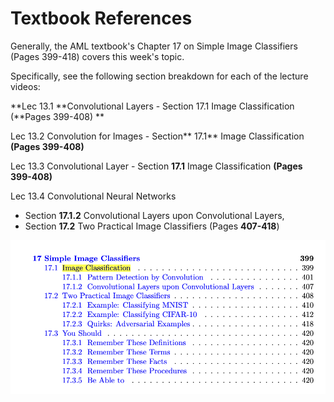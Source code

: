 # Textbook References

Generally, the AML textbook's Chapter 17 on Simple Image Classifiers (Pages 399-418) covers this week's topic.

Specifically, see the following section breakdown for each of the lecture videos:

**Lec 13.1 **Convolutional Layers - Section 17.1 Image Classification (**Pages 399-408) **

Lec 13.2 Convolution for Images - Section** 17.1** Image Classification **(Pages 399-408)**

Lec 13.3 Convolutional Layer - Section **17.1** Image Classification **(Pages 399-408)**

Lec 13.4 Convolutional Neural Networks 
- Section **17.1.2** Convolutional Layers upon Convolutional Layers, 
- Section **17.2** Two Practical Image Classifiers (Pages **407-418**)

![alt text](image.png)
